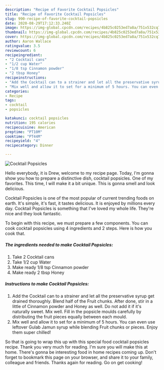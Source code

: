 ```yaml
---
description: "Recipe of Favorite Cocktail Popsicles"
title: "Recipe of Favorite Cocktail Popsicles"
slug: 990-recipe-of-favorite-cocktail-popsicles
date: 2020-08-29T17:12:33.240Z
image: https://img-global.cpcdn.com/recipes/4b825c0253ed7a8a/751x532cq70/cocktail-popsicles-recipe-main-photo.jpg
thumbnail: https://img-global.cpcdn.com/recipes/4b825c0253ed7a8a/751x532cq70/cocktail-popsicles-recipe-main-photo.jpg
cover: https://img-global.cpcdn.com/recipes/4b825c0253ed7a8a/751x532cq70/cocktail-popsicles-recipe-main-photo.jpg
author: Aaron Wallace
ratingvalue: 3.5
reviewcount: 6
recipeingredient:
- "2 Cocktail cans"
- "1/2 cup Water"
- "1/8 tsp Cinnamon powder"
- "2 tbsp Honey"
recipeinstructions:
- "Add the Cocktail can to a strainer and let all the preservative syrup get drained thoroughly. Blend half of the Fruit chunks. After done, stir in a little of Cinnamon powder and Honey as well. Do not add it if it&#39;s naturally sweet. Mix well. Fill in the popsicle moulds carefully by distributing the fruit pieces equally between each mould."
- "Mix well and allow it to set for a minimum of 5 hours. You can even use leftover Gulab Jamun syrup while blending Fruit chunks or pieces. Enjoy them super chilled!"
categories:
- Recipe
tags:
- cocktail
- popsicles

katakunci: cocktail popsicles 
nutrition: 195 calories
recipecuisine: American
preptime: "PT10M"
cooktime: "PT44M"
recipeyield: "4"
recipecategory: Dinner

---
```



![Cocktail Popsicles](https://img-global.cpcdn.com/recipes/4b825c0253ed7a8a/751x532cq70/cocktail-popsicles-recipe-main-photo.jpg)

Hello everybody, it is Drew, welcome to my recipe page. Today, I'm gonna show you how to prepare a distinctive dish, cocktail popsicles. One of my favorites. This time, I will make it a bit unique. This is gonna smell and look delicious.



Cocktail Popsicles is one of the most popular of current trending foods on earth. It's simple, it's fast, it tastes delicious. It is enjoyed by millions every day. Cocktail Popsicles is something that I've loved my whole life. They're nice and they look fantastic.


To begin with this recipe, we must prepare a few components. You can cook cocktail popsicles using 4 ingredients and 2 steps. Here is how you cook that.

<!--inarticleads1-->

##### The ingredients needed to make Cocktail Popsicles:

1. Take 2 Cocktail cans
1. Take 1/2 cup Water
1. Make ready 1/8 tsp Cinnamon powder
1. Make ready 2 tbsp Honey




<!--inarticleads2-->

##### Instructions to make Cocktail Popsicles:

1. Add the Cocktail can to a strainer and let all the preservative syrup get drained thoroughly. Blend half of the Fruit chunks. After done, stir in a little of Cinnamon powder and Honey as well. Do not add it if it&#39;s naturally sweet. Mix well. Fill in the popsicle moulds carefully by distributing the fruit pieces equally between each mould.
1. Mix well and allow it to set for a minimum of 5 hours. You can even use leftover Gulab Jamun syrup while blending Fruit chunks or pieces. Enjoy them super chilled!




So that is going to wrap this up with this special food cocktail popsicles recipe. Thank you very much for reading. I'm sure you will make this at home. There's gonna be interesting food in home recipes coming up. Don't forget to bookmark this page on your browser, and share it to your family, colleague and friends. Thanks again for reading. Go on get cooking!
